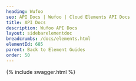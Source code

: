 ```yaml
---
heading: Wufoo
seo: API Docs | Wufoo | Cloud Elements API Docs
title: API Docs
description: Wufoo API Docs
layout: sidebarelementdoc
breadcrumbs: /docs/elements.html
elementId: 685
parent: Back to Element Guides
order: 50
---
```


{% include swagger.html %}
